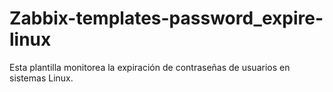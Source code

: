 # Zabbix-templates-password_expire-linux
Esta plantilla monitorea la expiración de contraseñas de usuarios en sistemas Linux. 
